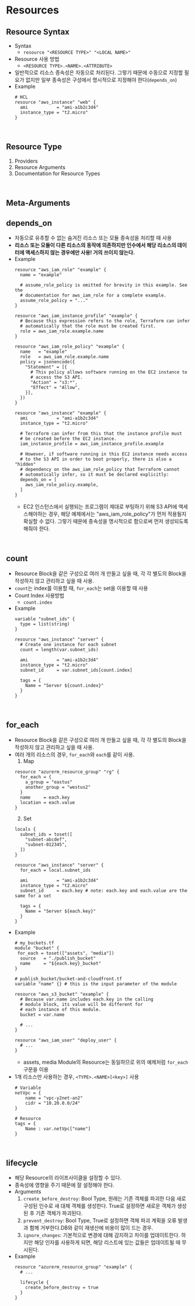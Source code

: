 # Resources


## Resource Syntax
* Syntax
  * ```resource "<RESOURCE TYPE>" "<LOCAL NAME>"```
* Resource 사용 방법
  * ```<RESOURCE TYPE>.<NAME>.<ATTRIBUTE>```
* 일반적으로 리소스 종속성은 자동으로 처리된다. 그렇기 때문에 수동으로 지정할 필요가 없지만 일부 종속성은 구성에서 명시적으로 지정해야 한다(```depends_on```)
* Example
  ```shell script
  # HCL
  resource "aws_instance" "web" {
    ami           = "ami-a1b2c3d4"
    instance_type = "t2.micro"
  }

  ```
</br>

## Resource Type
1. Providers
2. Resource Arguments
3. Documentation for Resource Types
</br>

## Meta-Arguments
## depends_on
* 자동으로 유추할 수 없는 숨겨진 리소스 또는 모듈 종속성을 처리할 때 사용
* __리소스 또는 모듈이 다른 리소스의 동작에 의존하지만 인수에서 해당 리소스의 데이터에 액세스하지 않는 경우에만 사용! 거의 쓰이지 않는다.__
* Example 
  ```
  resource "aws_iam_role" "example" {
    name = "example"

    # assume_role_policy is omitted for brevity in this example. See the
    # documentation for aws_iam_role for a complete example.
    assume_role_policy = "..."
  }

  resource "aws_iam_instance_profile" "example" {
    # Because this expression refers to the role, Terraform can infer
    # automatically that the role must be created first.
    role = aws_iam_role.example.name
  }

  resource "aws_iam_role_policy" "example" {
    name   = "example"
    role   = aws_iam_role.example.name
    policy = jsonencode({
      "Statement" = [{
        # This policy allows software running on the EC2 instance to
        # access the S3 API.
        "Action" = "s3:*",
        "Effect" = "Allow",
      }],
    })
  }

  resource "aws_instance" "example" {
    ami           = "ami-a1b2c3d4"
    instance_type = "t2.micro"

    # Terraform can infer from this that the instance profile must
    # be created before the EC2 instance.
    iam_instance_profile = aws_iam_instance_profile.example

    # However, if software running in this EC2 instance needs access
    # to the S3 API in order to boot properly, there is also a "hidden"
    # dependency on the aws_iam_role_policy that Terraform cannot
    # automatically infer, so it must be declared explicitly:
    depends_on = [
      aws_iam_role_policy.example,
    ]
  }
  ```
  * EC2 인스턴스에서 실행되는 프로그램이 제대로 부팅하기 위해 S3 API에 액세스해야하는 경우, 해당 예제에서는 "aws_iam_role_policy"가 먼저 적용될지 확실할 수 없다. 그렇기 때문에 종속성을 명시적으로 함으로써 먼저 생성되도록 해줘야 한다.
</br>

## count
* Resource Block을 같은 구성으로 여러 개 만들고 싶을 때, 각 각 별도의 Block을 작성하지 않고 관리하고 싶을 때 사용.
* ```count```는 index를 이용할 때, ```for_each```는 set을 이용할 때 사용
* Count Index 사용방법
  * ```count.index```
* Example
  ```
  variable "subnet_ids" {
    type = list(string)
  }

  resource "aws_instance" "server" {
    # Create one instance for each subnet
    count = length(var.subnet_ids)

    ami           = "ami-a1b2c3d4"
    instance_type = "t2.micro"
    subnet_id     = var.subnet_ids[count.index]

    tags = {
      Name = "Server ${count.index}"
    }
  }
  ```
</br>

## for_each
* Resource Block을 같은 구성으로 여러 개 만들고 싶을 때, 각 각 별도의 Block을 작성하지 않고 관리하고 싶을 때 사용.
* 여러 개의 리소스의 경우, ```for_each```와 ```each```를 같이 사용.
  1) Map
    ```
    resource "azurerm_resource_group" "rg" {
      for_each = {
        a_group = "eastus"
        another_group = "westus2"
      }
      name     = each.key
      location = each.value
    }
    ```
  2) Set
    ```
    locals {
      subnet_ids = toset([
        "subnet-abcdef",
        "subnet-012345",
      ])
    }

    resource "aws_instance" "server" {
      for_each = local.subnet_ids

      ami           = "ami-a1b2c3d4"
      instance_type = "t2.micro"
      subnet_id     = each.key # note: each.key and each.value are the same for a set

      tags = {
        Name = "Server ${each.key}"
      }
    }
    ```
* Example
  ```
  # my_buckets.tf
  module "bucket" {
   for_each = toset(["assets", "media"])
    source   = "./publish_bucket"
    name     = "${each.key}_bucket"
  }

  # publish_bucket/bucket-and-cloudfront.tf
  variable "name" {} # this is the input parameter of the module

  resource "aws_s3_bucket" "example" {
    # Because var.name includes each.key in the calling
    # module block, its value will be different for
    # each instance of this module.
    bucket = var.name

    # ...
  }

  resource "aws_iam_user" "deploy_user" {
    # ...
  }
  ```
  * assets, media Module의 Resource는 동일하므로 위의 예제처럼 ```for_each``` 구문을 이용
* 1개 리소스만 사용하는 경우, ```<TYPE>.<NAME>[<key>]``` 사용
  ```
  # Variable
  netVpc = {
      name = "vpc-y2net-an2"
      cidr = "10.20.0.0/24"
  } 

  # Resource
  tags = {
      Name : var.netVpc["name"]
  }  
  ```
</br>


## lifecycle
* 해당 Resource의 라이프사이클을 설정할 수 있다.
* 종속성에 영향을 주기 때문에 잘 설정해야 한다.
* Arguments
  1) ```create_before_destroy```: Bool Type, 원래는 기존 객체를 파괴한 다음 새로 구성된 인수로 새 대체 객체를 생성한다. True로 설정하면 새로운 객체가 생성된 후 기존 객체가 파괴된다.
  2) ```prevent_destroy```: Bool Type, True로 설정하면 객체 파괴 계획을 오류 발생과 함께 거부한다.DB와 같이 재생산에 비용이 많이 드는 경우.
  3) ```ignore_changes```: 기본적으로 변경에 대해 감지하고 차이를 업데이트한다. 하지만 해당 인자를 사용하게 되면, 해당 리스트에 있는 값들은 업데이트될 때 무시된다.
* Example
  ```
  resource "azurerm_resource_group" "example" {
    # ...

    lifecycle {
      create_before_destroy = true
    }
  }
  ```
</br>


